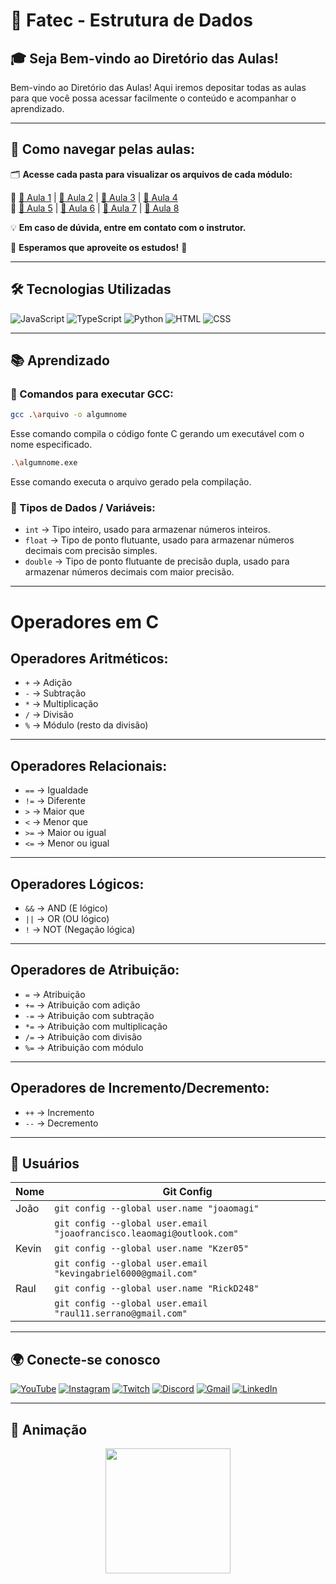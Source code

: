 # 🏫 Fatec - Estrutura de Dados

## 🎓 Seja Bem-vindo ao Diretório das Aulas!

Bem-vindo ao Diretório das Aulas! Aqui iremos depositar todas as aulas para que você possa acessar facilmente o conteúdo e acompanhar o aprendizado.

---

## 📂 Como navegar pelas aulas:

🗂️ **Acesse cada pasta para visualizar os arquivos de cada módulo:**  

📌 [📁 Aula 1](https://github.com/Kzer05/Fatec-Estrura-De-Dados/tree/main/Aula01) | [📁 Aula 2](https://github.com/Kzer05/Fatec-Estrura-De-Dados/tree/main/Aula02) | [📁 Aula 3](https://github.com/Kzer05/Fatec-Estrura-De-Dados/tree/main/Aula03) | [📁 Aula 4](https://github.com/Kzer05/Fatec-Estrura-De-Dados/tree/main/Aula04)  
📌 [📁 Aula 5](https://github.com/Kzer05/Fatec-Estrura-De-Dados/tree/main/Aula05) | [📁 Aula 6](https://github.com/Kzer05/Fatec-Estrura-De-Dados/tree/main/Aula06) | [📁 Aula 7](https://github.com/Kzer05/Fatec-Estrura-De-Dados/tree/main/Aula07) | [📁 Aula 8](https://github.com/Kzer05/Fatec-Estrura-De-Dados/tree/main/Aula08)  

💡 **Em caso de dúvida, entre em contato com o instrutor.**  

🚀 **Esperamos que aproveite os estudos!** 🎉  

---

## 🛠️ Tecnologias Utilizadas

![JavaScript](https://img.shields.io/badge/JavaScript-F7DF1E?style=for-the-badge&logo=javascript&logoColor=black)
![TypeScript](https://img.shields.io/badge/TypeScript-007ACC?style=for-the-badge&logo=typescript&logoColor=white)
![Python](https://img.shields.io/badge/Python-3776AB?style=for-the-badge&logo=python&logoColor=white)
![HTML](https://img.shields.io/badge/HTML5-E34F26?style=for-the-badge&logo=html5&logoColor=white)
![CSS](https://img.shields.io/badge/CSS3-1572B6?style=for-the-badge&logo=css3&logoColor=white)

---

## 📚 Aprendizado

### 🔹 Comandos para executar GCC:
```bash
gcc .\arquivo -o algumnome
```
Esse comando compila o código fonte C gerando um executável com o nome especificado.

```bash
.\algumnome.exe
```
Esse comando executa o arquivo gerado pela compilação.

### 🔹 Tipos de Dados / Variáveis:
- `int` → Tipo inteiro, usado para armazenar números inteiros.
- `float` → Tipo de ponto flutuante, usado para armazenar números decimais com precisão simples.
- `double` → Tipo de ponto flutuante de precisão dupla, usado para armazenar números decimais com maior precisão.

---

# Operadores em C

## Operadores Aritméticos:
- `+` → Adição
- `-` → Subtração
- `*` → Multiplicação
- `/` → Divisão
- `%` → Módulo (resto da divisão)

---

## Operadores Relacionais:
- `==` → Igualdade
- `!=` → Diferente
- `>` → Maior que
- `<` → Menor que
- `>=` → Maior ou igual
- `<=` → Menor ou igual

---

## Operadores Lógicos:
- `&&` → AND (E lógico)
- `||` → OR (OU lógico)
- `!` → NOT (Negação lógica)

---

## Operadores de Atribuição:
- `=` → Atribuição
- `+=` → Atribuição com adição
- `-=` → Atribuição com subtração
- `*=` → Atribuição com multiplicação
- `/=` → Atribuição com divisão
- `%=` → Atribuição com módulo

---

## Operadores de Incremento/Decremento:
- `++` → Incremento
- `--` → Decremento

---

## 👥 Usuários

| Nome  | Git Config |
|-------|-----------|
| João  | `git config --global user.name "joaomagi"`  |
|       | `git config --global user.email "joaofrancisco.leaomagi@outlook.com"`  |
| Kevin | `git config --global user.name "Kzer05"`  |
|       | `git config --global user.email "kevingabriel6000@gmail.com"`  |
| Raul  | `git config --global user.name "RickD248"`  |
|       | `git config --global user.email "raul11.serrano@gmail.com"`  |

---

## 🌍 Conecte-se conosco

[![YouTube](https://img.shields.io/badge/Youtube-FF0000?style=for-the-badge&logo=youtube&logoColor=white)](#)
[![Instagram](https://img.shields.io/badge/Instagram-E4405F?style=for-the-badge&logo=instagram&logoColor=white)](#)
[![Twitch](https://img.shields.io/badge/Twitch-9146FF?style=for-the-badge&logo=twitch&logoColor=white)](#)
[![Discord](https://img.shields.io/badge/Discord-7289DA?style=for-the-badge&logo=discord&logoColor=white)](#)
[![Gmail](https://img.shields.io/badge/Gmail-D14836?style=for-the-badge&logo=gmail&logoColor=white)](#)
[![LinkedIn](https://img.shields.io/badge/LinkedIn-0077B5?style=for-the-badge&logo=linkedin&logoColor=white)](#)

---

## 🌟 Animação  

<div style="text-align: center;">
  <img src="https://media.giphy.com/media/j5I5xWl7h1ABpaEUXL/giphy.gif" width="200px" style="animation: pulse 1.5s infinite;">
</div>  
